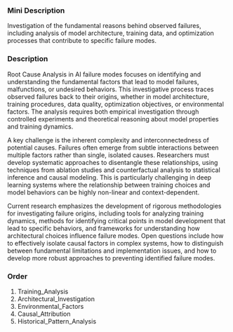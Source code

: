 ### Mini Description

Investigation of the fundamental reasons behind observed failures, including analysis of model architecture, training data, and optimization processes that contribute to specific failure modes.

### Description

Root Cause Analysis in AI failure modes focuses on identifying and understanding the fundamental factors that lead to model failures, malfunctions, or undesired behaviors. This investigative process traces observed failures back to their origins, whether in model architecture, training procedures, data quality, optimization objectives, or environmental factors. The analysis requires both empirical investigation through controlled experiments and theoretical reasoning about model properties and training dynamics.

A key challenge is the inherent complexity and interconnectedness of potential causes. Failures often emerge from subtle interactions between multiple factors rather than single, isolated causes. Researchers must develop systematic approaches to disentangle these relationships, using techniques from ablation studies and counterfactual analysis to statistical inference and causal modeling. This is particularly challenging in deep learning systems where the relationship between training choices and model behaviors can be highly non-linear and context-dependent.

Current research emphasizes the development of rigorous methodologies for investigating failure origins, including tools for analyzing training dynamics, methods for identifying critical points in model development that lead to specific behaviors, and frameworks for understanding how architectural choices influence failure modes. Open questions include how to effectively isolate causal factors in complex systems, how to distinguish between fundamental limitations and implementation issues, and how to develop more robust approaches to preventing identified failure modes.

### Order

1. Training_Analysis
2. Architectural_Investigation
3. Environmental_Factors
4. Causal_Attribution
5. Historical_Pattern_Analysis
